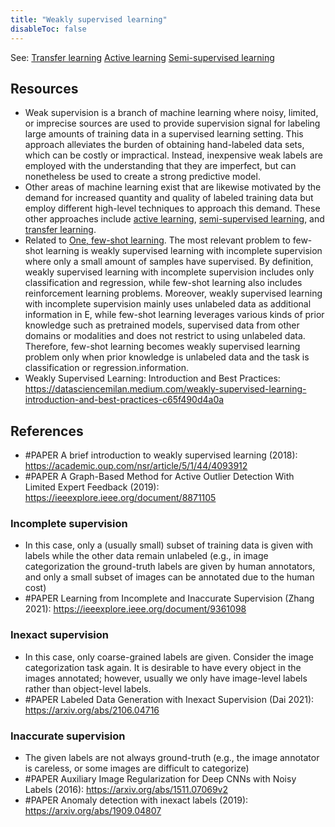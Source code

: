 ```yaml
---
title: "Weakly supervised learning"
disableToc: false 
---
```


See:
[Transfer learning](AI/Transfer%20learning.md)
[Active learning](AI/Active%20learning.md)
[Semi-supervised learning](AI/Semi-supervised%20learning.md)

## Resources
- Weak supervision is a branch of machine learning where noisy, limited, or imprecise sources are used to provide supervision signal for labeling large amounts of training data in a supervised learning setting. This approach alleviates the burden of obtaining hand-labeled data sets, which can be costly or impractical. Instead, inexpensive weak labels are employed with the understanding that they are imperfect, but can nonetheless be used to create a strong predictive model.
- Other areas of machine learning exist that are likewise motivated by the demand for increased quantity and quality of labeled training data but employ different high-level techniques to approach this demand. These other approaches include [active learning](AI/Active%20learning.md), [semi-supervised learning](AI/Semi-supervised%20learning.md), and [transfer learning](AI/Transfer%20learning.md).
- Related to [One, few-shot learning](AI/One,%20few-shot%20learning.md). The most relevant problem to few-shot learning is weakly supervised learning with incomplete supervision where only a small amount of samples have supervised. By definition, weakly supervised learning with incomplete supervision includes only classification and regression, while few-shot learning also includes reinforcement learning problems. Moreover, weakly supervised learning with incomplete supervision mainly uses unlabeled data as additional information in E, while few-shot learning leverages various kinds of prior knowledge such as pretrained models, supervised data from other domains or modalities and does not restrict to using unlabeled data. Therefore, few-shot learning becomes weakly supervised learning problem only when prior knowledge is unlabeled data and the task is classification or regression.information.
- Weakly Supervised Learning: Introduction and Best Practices: https://datasciencemilan.medium.com/weakly-supervised-learning-introduction-and-best-practices-c65f490d4a0a


## References
- #PAPER A brief introduction to weakly supervised learning (2018): https://academic.oup.com/nsr/article/5/1/44/4093912 
- #PAPER A Graph-Based Method for Active Outlier Detection With Limited Expert Feedback (2019): https://ieeexplore.ieee.org/document/8871105

### Incomplete supervision
- In this case, only a (usually small) subset of training data is given with labels while the other data remain unlabeled (e.g., in image categorization the ground-truth labels are given by human annotators, and only a small subset of images can be annotated due to the human cost)
- #PAPER Learning from Incomplete and Inaccurate Supervision (Zhang 2021): https://ieeexplore.ieee.org/document/9361098

### Inexact supervision
- In this case, only coarse-grained labels are given. Consider the image categorization task again. It is desirable to have every object in the images annotated; however, usually we only have image-level labels rather than object-level labels. 
- #PAPER Labeled Data Generation with Inexact Supervision (Dai 2021): https://arxiv.org/abs/2106.04716

### Inaccurate supervision
- The given labels are not always ground-truth (e.g., the image annotator is careless, or some images are difficult to categorize)
 - #PAPER Auxiliary Image Regularization for Deep CNNs with Noisy Labels (2016): https://arxiv.org/abs/1511.07069v2
 - #PAPER Anomaly detection with inexact labels (2019): https://arxiv.org/abs/1909.04807
